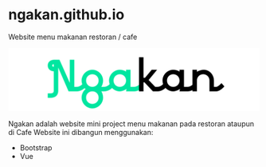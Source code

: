 # ngakan.github.io
Website menu makanan restoran / cafe

![icon](https://raw.githubusercontent.com/pamekasancode/ngakan.github.io/main/assets/icon.png)

Ngakan adalah website mini project menu makanan pada restoran ataupun di Cafe
Website ini dibangun menggunakan:
- Bootstrap 
- Vue
